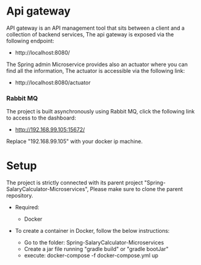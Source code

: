 # Api gateway

API gateway is an API management tool that sits between a client and a collection of backend services,
The api gateway is exposed via the following endpoint:

* http://localhost:8080/

The Spring admin Microservice provides also an actuator where you can find all the information,
The actuator is accessible via the following link:

* http://localhost:8080/actuator

### Rabbit MQ

The project is built asynchronously using Rabbit MQ, click the following link to access to the dashboard:

* http://192.168.99.105:15672/

Replace "192.168.99.105" with your docker ip machine.

# Setup

The project is strictly connected with its parent project "Spring-SalaryCalculator-Microservices",
Please make sure to clone the parent repository.

* Required:
    * Docker


* To create a container in Docker, follow the below instructions:

    * Go to the folder: Spring-SalaryCalculator-Microservices
    * Create a jar file running "gradle build" or "gradle bootJar"
    * execute: docker-compose -f docker-compose.yml up